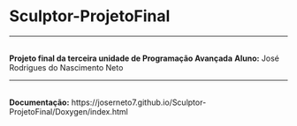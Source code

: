 # Sculptor-ProjetoFinal
<hr/> <br/><b>Projeto final da terceira unidade de Programação Avançada</b>  
               <b>Aluno:</b> José Rodrigues do Nascimento Neto
                                                       <hr/> <br/><b>Documentação:</b> https://joserneto7.github.io/Sculptor-ProjetoFinal/Doxygen/index.html

